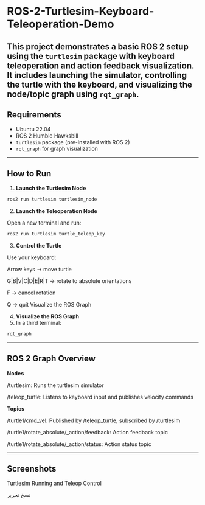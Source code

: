# ROS-2-Turtlesim-Keyboard-Teleoperation-Demo
This project demonstrates a basic ROS 2 setup using the `turtlesim` package with keyboard teleoperation and action feedback visualization. It includes launching the simulator, controlling the turtle with the keyboard, and visualizing the node/topic graph using `rqt_graph`.
---

## Requirements

- Ubuntu 22.04
- ROS 2 Humble Hawksbill
- `turtlesim` package (pre-installed with ROS 2)
- `rqt_graph` for graph visualization

---

##  How to Run

1. **Launch the Turtlesim Node**

```bash
ros2 run turtlesim turtlesim_node
```
2. **Launch the Teleoperation Node**

Open a new terminal and run:

```bash
ros2 run turtlesim turtle_teleop_key
```
3. **Control the Turtle**

Use your keyboard:

Arrow keys → move turtle

G|B|V|C|D|E|R|T → rotate to absolute orientations

F → cancel rotation

Q → quit
Visualize the ROS Graph

4. **Visualize the ROS Graph**
5. In a third terminal:

```bash
rqt_graph
```
---

## ROS 2 Graph Overview
**Nodes**

/turtlesim: Runs the turtlesim simulator

/teleop_turtle: Listens to keyboard input and publishes velocity commands

**Topics**

/turtle1/cmd_vel: Published by /teleop_turtle, subscribed by /turtlesim

/turtle1/rotate_absolute/_action/feedback: Action feedback topic

/turtle1/rotate_absolute/_action/status: Action status topic

---

## Screenshots
Turtlesim Running and Teleop Control




نسخ
تحرير
